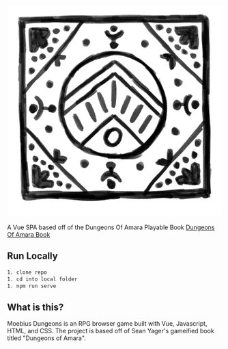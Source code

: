 ![Moebius Dungeons Logo](https://raw.githubusercontent.com/MisuseofMana/moebiusDungeons/master/src/assets/imgs/icons/playerSigilIcon.png)

A Vue SPA based off of the Dungeons Of Amara Playable Book
[Dungeons Of Amara Book](https://gum.co/CsdPh)

## Run Locally
```
1. clone repo
1. cd into local folder
1. npm run serve
```
## What is this?
Moebius Dungeons is an RPG browser game built with Vue, Javascript, HTML, and CSS.
The project is based off of Sean Yager's gameified book titled "Dungeons of Amara".
